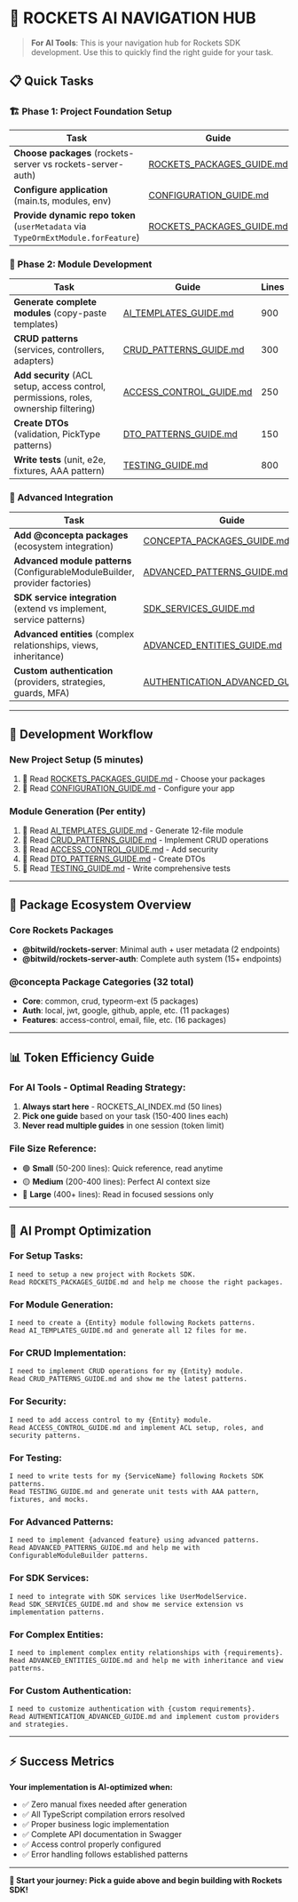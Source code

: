 # 🤖 ROCKETS AI NAVIGATION HUB

> **For AI Tools**: This is your navigation hub for Rockets SDK development. Use this to quickly find the right guide for your task.

## 📋 **Quick Tasks**

### **🏗️ Phase 1: Project Foundation Setup**
| Task | Guide | Lines |
|------|-------|-------|
| **Choose packages** (rockets-server vs rockets-server-auth) | [ROCKETS_PACKAGES_GUIDE.md](./ROCKETS_PACKAGES_GUIDE.md) | 400 |
| **Configure application** (main.ts, modules, env) | [CONFIGURATION_GUIDE.md](./CONFIGURATION_GUIDE.md) | 250 |
| **Provide dynamic repo token** (`userMetadata` via `TypeOrmExtModule.forFeature`) | [ROCKETS_PACKAGES_GUIDE.md](./ROCKETS_PACKAGES_GUIDE.md#phase-31-dynamic-repository-tokens-critical) | ~

### **🎯 Phase 2: Module Development**
| Task | Guide | Lines |
|------|-------|-------|
| **Generate complete modules** (copy-paste templates) | [AI_TEMPLATES_GUIDE.md](./AI_TEMPLATES_GUIDE.md) | 900 |
| **CRUD patterns** (services, controllers, adapters) | [CRUD_PATTERNS_GUIDE.md](./CRUD_PATTERNS_GUIDE.md) | 300 |
| **Add security** (ACL setup, access control, permissions, roles, ownership filtering) | [ACCESS_CONTROL_GUIDE.md](./ACCESS_CONTROL_GUIDE.md) | 250 |
| **Create DTOs** (validation, PickType patterns) | [DTO_PATTERNS_GUIDE.md](./DTO_PATTERNS_GUIDE.md) | 150 |
| **Write tests** (unit, e2e, fixtures, AAA pattern) | [TESTING_GUIDE.md](./TESTING_GUIDE.md) | 800 |

### **🔧 Advanced Integration**
| Task | Guide | Lines |
|------|-------|-------|
| **Add @concepta packages** (ecosystem integration) | [CONCEPTA_PACKAGES_GUIDE.md](./CONCEPTA_PACKAGES_GUIDE.md) | 350 |
| **Advanced module patterns** (ConfigurableModuleBuilder, provider factories) | [ADVANCED_PATTERNS_GUIDE.md](./ADVANCED_PATTERNS_GUIDE.md) | 400 |
| **SDK service integration** (extend vs implement, service patterns) | [SDK_SERVICES_GUIDE.md](./SDK_SERVICES_GUIDE.md) | 300 |
| **Advanced entities** (complex relationships, views, inheritance) | [ADVANCED_ENTITIES_GUIDE.md](./ADVANCED_ENTITIES_GUIDE.md) | 450 |
| **Custom authentication** (providers, strategies, guards, MFA) | [AUTHENTICATION_ADVANCED_GUIDE.md](./AUTHENTICATION_ADVANCED_GUIDE.md) | 400 |

---

## 🚦 **Development Workflow**

### **New Project Setup (5 minutes)**
1. 📖 Read [ROCKETS_PACKAGES_GUIDE.md](./ROCKETS_PACKAGES_GUIDE.md) - Choose your packages
2. 📖 Read [CONFIGURATION_GUIDE.md](./CONFIGURATION_GUIDE.md) - Configure your app

### **Module Generation (Per entity)**
1. 📖 Read [AI_TEMPLATES_GUIDE.md](./AI_TEMPLATES_GUIDE.md) - Generate 12-file module
2. 📖 Read [CRUD_PATTERNS_GUIDE.md](./CRUD_PATTERNS_GUIDE.md) - Implement CRUD operations
3. 📖 Read [ACCESS_CONTROL_GUIDE.md](./ACCESS_CONTROL_GUIDE.md) - Add security
4. 📖 Read [DTO_PATTERNS_GUIDE.md](./DTO_PATTERNS_GUIDE.md) - Create DTOs
5. 📖 Read [TESTING_GUIDE.md](./TESTING_GUIDE.md) - Write comprehensive tests

---

## 🎯 **Package Ecosystem Overview**

### **Core Rockets Packages**
- **@bitwild/rockets-server**: Minimal auth + user metadata (2 endpoints)
- **@bitwild/rockets-server-auth**: Complete auth system (15+ endpoints)

### **@concepta Package Categories (32 total)**
- **Core**: common, crud, typeorm-ext (5 packages)
- **Auth**: local, jwt, google, github, apple, etc. (11 packages) 
- **Features**: access-control, email, file, etc. (16 packages)

---

## 📊 **Token Efficiency Guide**

### **For AI Tools - Optimal Reading Strategy:**
1. **Always start here** - ROCKETS_AI_INDEX.md (50 lines)
2. **Pick one guide** based on your task (150-400 lines each)
3. **Never read multiple guides** in one session (token limit)

### **File Size Reference:**
- 🟢 **Small** (50-200 lines): Quick reference, read anytime
- 🟡 **Medium** (200-400 lines): Perfect AI context size
- 🔴 **Large** (400+ lines): Read in focused sessions only

---

## 🎯 **AI Prompt Optimization**

### **For Setup Tasks:**
```
I need to setup a new project with Rockets SDK.
Read ROCKETS_PACKAGES_GUIDE.md and help me choose the right packages.
```

### **For Module Generation:**
```
I need to create a {Entity} module following Rockets patterns.
Read AI_TEMPLATES_GUIDE.md and generate all 12 files for me.
```

### **For CRUD Implementation:**
```
I need to implement CRUD operations for my {Entity} module.
Read CRUD_PATTERNS_GUIDE.md and show me the latest patterns.
```

### **For Security:**
```
I need to add access control to my {Entity} module.
Read ACCESS_CONTROL_GUIDE.md and implement ACL setup, roles, and security patterns.
```

### **For Testing:**
```
I need to write tests for my {ServiceName} following Rockets SDK patterns.
Read TESTING_GUIDE.md and generate unit tests with AAA pattern, fixtures, and mocks.
```

### **For Advanced Patterns:**
```
I need to implement {advanced feature} using advanced patterns.
Read ADVANCED_PATTERNS_GUIDE.md and help me with ConfigurableModuleBuilder patterns.
```

### **For SDK Services:**
```
I need to integrate with SDK services like UserModelService.
Read SDK_SERVICES_GUIDE.md and show me service extension vs implementation patterns.
```

### **For Complex Entities:**
```
I need to implement complex entity relationships with {requirements}.
Read ADVANCED_ENTITIES_GUIDE.md and help me with inheritance and view patterns.
```

### **For Custom Authentication:**
```
I need to customize authentication with {custom requirements}.
Read AUTHENTICATION_ADVANCED_GUIDE.md and implement custom providers and strategies.
```

---

## ⚡ **Success Metrics**

**Your implementation is AI-optimized when:**
- ✅ Zero manual fixes needed after generation
- ✅ All TypeScript compilation errors resolved
- ✅ Proper business logic implementation
- ✅ Complete API documentation in Swagger
- ✅ Access control properly configured
- ✅ Error handling follows established patterns

---

**🚀 Start your journey: Pick a guide above and begin building with Rockets SDK!**